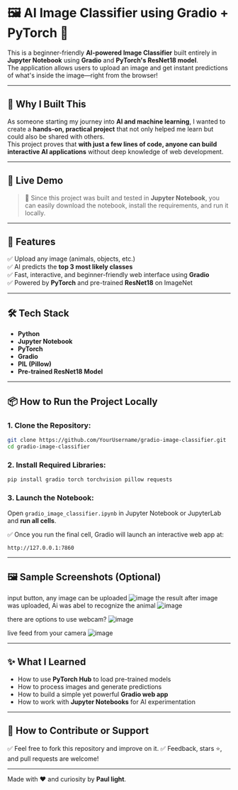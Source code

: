 # 🖼️ AI Image Classifier using Gradio + PyTorch 🚀

This is a beginner-friendly **AI-powered Image Classifier** built entirely in **Jupyter Notebook** using **Gradio** and **PyTorch's ResNet18 model**.  
The application allows users to upload an image and get instant predictions of what's inside the image—right from the browser!

---

## 🌟 Why I Built This

As someone starting my journey into **AI and machine learning**, I wanted to create a **hands-on, practical project** that not only helped me learn but could also be shared with others.  
This project proves that **with just a few lines of code, anyone can build interactive AI applications** without deep knowledge of web development.

---

## 🔗 Live Demo

> 📝 Since this project was built and tested in **Jupyter Notebook**, you can easily download the notebook, install the requirements, and run it locally.

---

## 🚀 Features

✅ Upload any image (animals, objects, etc.)  
✅ AI predicts the **top 3 most likely classes**  
✅ Fast, interactive, and beginner-friendly web interface using **Gradio**  
✅ Powered by **PyTorch** and pre-trained **ResNet18** on ImageNet  

---

## 🛠️ Tech Stack

- **Python**
- **Jupyter Notebook**
- **PyTorch**
- **Gradio**
- **PIL (Pillow)**
- **Pre-trained ResNet18 Model**

---

## 📦 How to Run the Project Locally

### 1. Clone the Repository:
```bash
git clone https://github.com/YourUsername/gradio-image-classifier.git
cd gradio-image-classifier
````

### 2. Install Required Libraries:

```bash
pip install gradio torch torchvision pillow requests
```

### 3. Launch the Notebook:

Open `gradio_image_classifier.ipynb` in Jupyter Notebook or JupyterLab and **run all cells**.

✅ Once you run the final cell, Gradio will launch an interactive web app at:

```
http://127.0.0.1:7860
```

---

## 🖼️ Sample Screenshots (Optional)
input button, any image can be uploaded
![image](https://github.com/user-attachments/assets/dfedd7c3-df04-4daa-862c-6f1f745041e9)
the result after image was uploaded, Ai was abel to recognize the animal
![image](https://github.com/user-attachments/assets/43002d11-f01d-4c11-ac5c-a538c149f9e9)

there are options to use webcam?
![image](https://github.com/user-attachments/assets/e95ed2bc-e144-48eb-8a24-d92f5a2eec0d)

live feed from your camera
![image](https://github.com/user-attachments/assets/1bcfba86-1223-42cd-b42d-84f74ccc1959)



---

## ✨ What I Learned

* How to use **PyTorch Hub** to load pre-trained models
* How to process images and generate predictions
* How to build a simple yet powerful **Gradio web app**
* How to work with **Jupyter Notebooks** for AI experimentation

---

## 🤝 How to Contribute or Support

✅ Feel free to fork this repository and improve on it.
✅ Feedback, stars ⭐, and pull requests are welcome!

---

Made with ❤️ and curiosity by **Paul light**.
